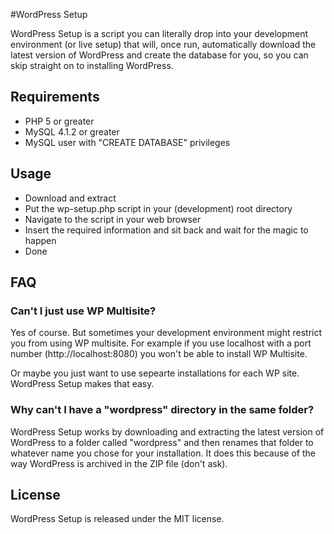 #WordPress Setup

WordPress Setup is a script you can literally drop into your development environment (or live setup) that will, once run, 
automatically download the latest version of WordPress and create the database for you, so you can skip straight
on to installing WordPress.

## Requirements

* PHP 5 or greater
* MySQL 4.1.2 or greater
* MySQL user with "CREATE DATABASE" privileges

## Usage

* Download and extract
* Put the wp-setup.php script in your (development) root directory
* Navigate to the script in your web browser
* Insert the required information and sit back and wait for the magic to happen
* Done

## FAQ

### Can't I just use WP Multisite?

Yes of course. But sometimes your development environment might restrict you from using WP multisite.
For example if you use localhost with a port number (http://localhost:8080) you won't be able to install
WP Multisite. 

Or maybe you just want to use sepearte installations for each WP site. WordPress Setup makes that easy.

### Why can't I have a "wordpress" directory in the same folder?

WordPress Setup works by downloading and extracting the latest version of WordPress to a folder called
"wordpress" and then renames that folder to whatever name you chose for your installation. It does this because
of the way WordPress is archived in the ZIP file (don't ask).

## License

WordPress Setup is released under the MIT license.
